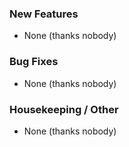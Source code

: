 ### New Features

- None (thanks nobody)

### Bug Fixes

- None (thanks nobody)

### Housekeeping / Other

- None (thanks nobody)
